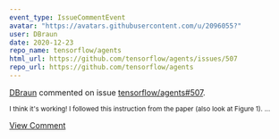 ```yaml
---
event_type: IssueCommentEvent
avatar: "https://avatars.githubusercontent.com/u/2096055?"
user: DBraun
date: 2020-12-23
repo_name: tensorflow/agents
html_url: https://github.com/tensorflow/agents/issues/507
repo_url: https://github.com/tensorflow/agents
---
```


<a href='https://github.com/DBraun' target='_blank'>DBraun</a> commented on issue <a href='https://github.com/tensorflow/agents/issues/507' target='_blank'>tensorflow/agents#507</a>.

<small>I think it's working! I followed this instruction from the paper (also look at Figure 1)....</small>

<a href='https://github.com/tensorflow/agents/issues/507' target='_blank'>View Comment</a>